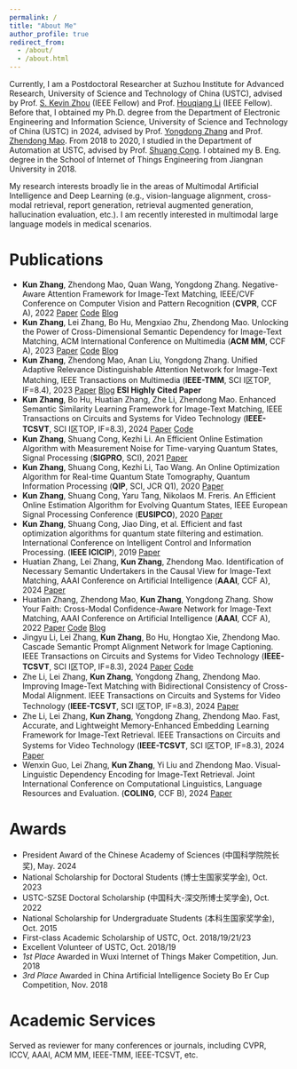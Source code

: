 ```yaml
---
permalink: /
title: "About Me"
author_profile: true
redirect_from: 
  - /about/
  - /about.html
---
```


Currently, I am a Postdoctoral Researcher at Suzhou Institute for Advanced Research, University of Science and Technology of China (USTC), advised by Prof. [S. Kevin Zhou](https://scholar.google.com/citations?user=8eNm2GMAAAAJ&hl=en) (IEEE Fellow) and Prof. [Houqiang Li](https://scholar.google.com/citations?user=7sFMIKoAAAAJ&hl=zh-CN) (IEEE Fellow). Before that, I obtained my Ph.D. degree from the Department of Electronic Engineering and Information Science, University of Science and Technology of China (USTC) in 2024, advised by Prof. [Yongdong Zhang](https://scholar.google.com.hk/citations?user=hxGs4ukAAAAJ&hl=zh-CN) and Prof. [Zhendong Mao](https://scholar.google.com/citations?user=m-0P8sgAAAAJ&hl=zh-CN). From 2018 to 2020, I studied in the Department of Automation at USTC, advised by Prof. [Shuang Cong](https://scholar.google.com/citations?user=2oPsqNQAAAAJ&hl=zh-CN). I obtained my B. Eng. degree in the School of Internet of Things Engineering from Jiangnan University in 2018.


My research interests broadly lie in the areas of Multimodal Artificial Intelligence and Deep Learning (e.g., vision-language alignment, cross-modal retrieval, report generation, retrieval augmented generation, hallucination evaluation, etc.). I am recently interested in multimodal large language models in medical scenarios. 


Publications
======
- **Kun Zhang**, Zhendong Mao, Quan Wang, Yongdong Zhang. Negative-Aware Attention Framework for Image-Text Matching, IEEE/CVF Conference on Computer Vision and Pattern Recognition (**CVPR**, CCF A), 2022 [Paper](https://www.researchgate.net/publication/360642414_Negative-Aware_Attention_Framework_for_Image-Text_Matching) [Code](https://github.com/CrossmodalGroup/NAAF) [Blog](https://www.cnblogs.com/lemonzhang/p/16456403.html)
- **Kun Zhang**, Lei Zhang, Bo Hu, Mengxiao Zhu, Zhendong Mao. Unlocking the Power of Cross-Dimensional Semantic Dependency for Image-Text Matching, ACM International Conference on Multimedia (**ACM MM**, CCF A), 2023 [Paper](https://www.researchgate.net/publication/374556150_Unlocking_the_Power_of_Cross-Dimensional_Semantic_Dependency_for_Image-Text_Matching) [Code](https://github.com/CrossmodalGroup/X-Dim) [Blog](https://www.cnblogs.com/lemonzhang/p/18267991)
- **Kun Zhang**, Zhendong Mao, Anan Liu, Yongdong Zhang. Unified Adaptive Relevance Distinguishable Attention Network for Image-Text Matching, IEEE Transactions on Multimedia (**IEEE-TMM**, SCI I区TOP, IF=8.4), 2023 [Paper](https://www.researchgate.net/publication/357729033_Unified_Adaptive_Relevance_Distinguishable_Attention_Network_for_Image-Text_Matching) [Blog](https://www.cnblogs.com/lemonzhang/p/16507873.html) **ESI Highly Cited Paper**
- **Kun Zhang**, Bo Hu, Huatian Zhang, Zhe Li, Zhendong Mao. Enhanced Semantic Similarity Learning Framework for Image-Text Matching, IEEE Transactions on Circuits and Systems for Video Technology (**IEEE-TCSVT**, SCI I区TOP, IF=8.3), 2024 [Paper](https://www.researchgate.net/publication/373318149_Enhanced_Semantic_Similarity_Learning_Framework_for_Image-Text_Matching) [Code](https://github.com/CrossmodalGroup/ESL)
- **Kun Zhang**, Shuang Cong, Kezhi Li. An Efficient Online Estimation Algorithm with Measurement Noise for Time-varying Quantum States, Signal Processing (**SIGPRO**, SCI), 2021 [Paper](https://www.researchgate.net/publication/347841742_An_efficient_online_estimation_algorithm_with_measurement_noise_for_time-varying_quantum_states) 
- **Kun Zhang**, Shuang Cong, Kezhi Li, Tao Wang. An Online Optimization Algorithm for Real-time Quantum State Tomography, Quantum Information Processing (**QIP**, SCI, JCR Q1), 2020 [Paper](https://www.researchgate.net/publication/345453021_An_online_optimization_algorithm_for_the_real-time_quantum_state_tomography) 
- **Kun Zhang**, Shuang Cong, Yaru Tang, Nikolaos M. Freris. An Efficient Online Estimation Algorithm for Evolving Quantum States, IEEE European Signal Processing Conference (**EUSIPCO**), 2020 [Paper](https://www.researchgate.net/publication/348657973_An_Efficient_Online_Estimation_Algorithm_for_Evolving_Quantum_States)
- **Kun Zhang**, Shuang Cong, Jiao Ding, et al. Efficient and fast optimization algorithms for quantum state filtering and estimation. International Conference on Intelligent Control and Information Processing. (**IEEE ICICIP**), 2019 [Paper](https://www.researchgate.net/publication/339555553_Efficient_and_Fast_Optimization_Algorithms_for_Quantum_State_Filtering_and_Estimation) 
- Huatian Zhang, Lei Zhang, **Kun Zhang**, Zhendong Mao. Identification of Necessary Semantic Undertakers in the Causal View for Image-Text Matching, AAAI Conference on Artificial Intelligence (**AAAI**, CCF A), 2024 [Paper](https://www.researchgate.net/publication/379296811_Identification_of_Necessary_Semantic_Undertakers_in_the_Causal_View_for_Image-Text_Matching) 
- Huatian Zhang, Zhendong Mao, **Kun Zhang**, Yongdong Zhang. Show Your Faith: Cross-Modal Confidence-Aware Network for Image-Text Matching, AAAI Conference on Artificial Intelligence (**AAAI**, CCF A), 2022 [Paper](https://www.researchgate.net/publication/359209345_Show_Your_Faith_Cross-Modal_Confidence-Aware_Network_for_Image-Text_Matching) [Code](https://github.com/CrossmodalGroup/CMCAN) [Blog](https://www.cnblogs.com/lemonzhang/p/16500876.html)
- Jingyu Li, Lei Zhang, **Kun Zhang**, Bo Hu, Hongtao Xie, Zhendong Mao. Cascade Semantic Prompt Alignment Network for Image Captioning. IEEE Transactions on Circuits and Systems for Video Technology (**IEEE-TCSVT**, SCI I区TOP, IF=8.3), 2024 [Paper](https://www.researchgate.net/publication/376563265_Cascade_Semantic_Prompt_Alignment_Network_for_Image_Captioning) [Code](https://github.com/CrossmodalGroup/CSA-Net) 
- Zhe Li, Lei Zhang, **Kun Zhang**, Yongdong Zhang, Zhendong Mao. Improving Image-Text Matching with Bidirectional Consistency of Cross-Modal Alignment. IEEE Transactions on Circuits and Systems for Video Technology (**IEEE-TCSVT**, SCI I区TOP, IF=8.3), 2024 [Paper](https://www.researchgate.net/publication/378515837_Improving_Image-Text_Matching_with_Bidirectional_Consistency_of_Cross-Modal_Alignment)
- Zhe Li, Lei Zhang, **Kun Zhang**, Yongdong Zhang, Zhendong Mao. Fast, Accurate, and Lightweight Memory-Enhanced Embedding Learning Framework for Image-Text Retrieval. IEEE Transactions on Circuits and Systems for Video Technology (**IEEE-TCSVT**, SCI I区TOP, IF=8.3), 2024 [Paper](https://www.researchgate.net/publication/377707778_Fast_Accurate_and_Lightweight_Memory-Enhanced_Embedding_Learning_Framework_for_Image-Text_Retrieval) 
- Wenxin Guo, Lei Zhang, **Kun Zhang**, Yi Liu and Zhendong Mao. Visual-Linguistic Dependency Encoding for Image-Text Retrieval. Joint International Conference on Computational Linguistics, Language Resources and Evaluation. (**COLING**, CCF B), 2024 [Paper](https://aclanthology.org/2024.lrec-main.1511/) 


Awards
======
- President Award of the Chinese Academy of Sciences (中国科学院院长奖), May. 2024
- National Scholarship for Doctoral Students (博士生国家奖学金), Oct. 2023
- USTC-SZSE Doctoral Scholarship (中国科大-深交所博士奖学金), Oct. 2022
- National Scholarship for Undergraduate Students (本科生国家奖学金), Oct. 2015
- First-class Academic Scholarship of USTC, Oct. 2018/19/21/23
- Excellent Volunteer of USTC, Oct. 2018/19
- *1st Place* Awarded in Wuxi Internet of Things Maker Competition, Jun. 2018
- *3rd Place* Awarded in China Artificial Intelligence Society Bo Er Cup Competition, Nov. 2018


Academic Services
======
Served as reviewer for many conferences or journals, including CVPR, ICCV, AAAI, ACM MM, IEEE-TMM, IEEE-TCSVT, etc.
